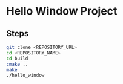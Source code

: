 # Hello Window Project

## Steps

```bash
git clone <REPOSITORY_URL>
cd <REPOSITORY_NAME>
cd build
cmake ..
make
./hello_window
